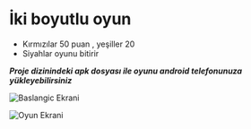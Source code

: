 # İki boyutlu oyun
- Kırmızılar 50 puan , yeşiller 20
- Siyahlar oyunu bitirir

**_Proje dizinindeki apk dosyası ile oyunu android telefonunuza yükleyebilirsiniz_**

![Baslangic Ekrani](https://github.com/mtalhaaygen/AndoidOyunuilkOyun\app\src\main\res\main.png)

![Oyun Ekrani](https://github.com/mtalhaaygen/AndoidOyunuilkOyun\app\src\main\res\oyunekrani.png)